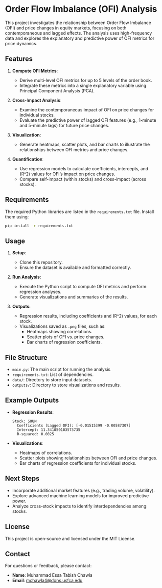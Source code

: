 # Order Flow Imbalance (OFI) Analysis

This project investigates the relationship between Order Flow Imbalance (OFI) and price changes in equity markets, focusing on both contemporaneous and lagged effects. The analysis uses high-frequency data and explores the explanatory and predictive power of OFI metrics for price dynamics.

## Features

1. **Compute OFI Metrics**:
   - Derive multi-level OFI metrics for up to 5 levels of the order book.
   - Integrate these metrics into a single explanatory variable using Principal Component Analysis (PCA).

2. **Cross-Impact Analysis**:
   - Examine the contemporaneous impact of OFI on price changes for individual stocks.
   - Evaluate the predictive power of lagged OFI features (e.g., 1-minute and 5-minute lags) for future price changes.

3. **Visualization**:
   - Generate heatmaps, scatter plots, and bar charts to illustrate the relationships between OFI metrics and price changes.

4. **Quantification**:
   - Use regression models to calculate coefficients, intercepts, and \(R^2\) values for OFI’s impact on price changes.
   - Compare self-impact (within stocks) and cross-impact (across stocks).

## Requirements

The required Python libraries are listed in the `requirements.txt` file. Install them using:

```bash
pip install -r requirements.txt
```

## Usage

1. **Setup**:
   - Clone this repository.
   - Ensure the dataset is available and formatted correctly.

2. **Run Analysis**:
   - Execute the Python script to compute OFI metrics and perform regression analyses.
   - Generate visualizations and summaries of the results.

3. **Outputs**:
   - Regression results, including coefficients and \(R^2\) values, for each stock.
   - Visualizations saved as `.png` files, such as:
     - Heatmaps showing correlations.
     - Scatter plots of OFI vs. price changes.
     - Bar charts of regression coefficients.

## File Structure

- `main.py`: The main script for running the analysis.
- `requirements.txt`: List of dependencies.
- `data/`: Directory to store input datasets.
- `outputs/`: Directory to store visualizations and results.

## Example Outputs

- **Regression Results**:
  ```
  Stock: SOUN
    Coefficients (Lagged OFI): [-0.01515399 -0.00587307]
    Intercept: 11.341050103573735
    R-squared: 0.0025
  ```

- **Visualizations**:
  - Heatmaps of correlations.
  - Scatter plots showing relationships between OFI and price changes.
  - Bar charts of regression coefficients for individual stocks.

## Next Steps

- Incorporate additional market features (e.g., trading volume, volatility).
- Explore advanced machine learning models for improved predictive power.
- Analyze cross-stock impacts to identify interdependencies among stocks.

## License

This project is open-source and licensed under the MIT License.

## Contact

For questions or feedback, please contact:
- **Name**: Muhammad Essa Tabish Chawla
- **Email**: mchawla4@dons.usfca.edu

